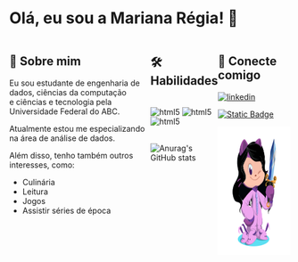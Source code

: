 
# Olá, eu sou a Mariana Régia! 👋

<div style='display: flex; justify-content:space-around'>
<div>
<h2>🚀 Sobre mim</h2>

Eu sou estudante de engenharia de dados, ciências da computação </br>
e ciências e tecnologia pela Universidade Federal do ABC. 

Atualmente estou me especializando na área de análise de dados.

Além disso, tenho também outros interesses, como:
- Culinária
- Leitura
- Jogos
- Assistir séries de época


</div>
<div>
<h2> 🛠 Habilidades</h2>

<div style="display: inline_block"></br>
<img aling="center" alt="html5" src="https://img.shields.io/badge/PYTHON-pink?style=for-the-badge&logo=python&logoColor=009999&color=pink" />
<img aling="center" alt="html5" src="https://img.shields.io/badge/HTML5-pink?style=for-the-badge&logo=HTML5&logoColor=009999&color=pink" />
<img aling="center" alt="html5" src="https://img.shields.io/badge/CSS3-pink?style=for-the-badge&logo=CSS3&logoColor=009999&color=pink" />
</div><br/>

![Anurag's GitHub stats](https://github-readme-stats.vercel.app/api?username=regiamariana&theme=panda&show_icons=true)
</div>
</br>
<div>
<h2> 🔗 Conecte comigo </h2>

[![linkedin](https://img.shields.io/badge/linkedin-0A66C2?style=for-the-badge&logo=linkedin&logoColor=white)](https://www.linkedin.com/in/marianaregia)

[![Static Badge](https://img.shields.io/badge/gmail-red?style=for-the-badge&logo=gmail&logoColor=ffffff&color=red)](https://mail.google.com/mail/u/0/?tab=rm&ogbl#inbox?compose=DmwnWrRlQQKMZgLtXHtWWDqPKbcgnfWxBDqXBwNDKXLPlxxGgFzHXgNfwwpvnqhGhLtlMpxxRpqQ)

<div>
    <img src='img.png' width='230' height='230'>
</div>
</div>
</div>
